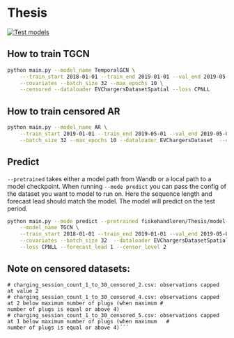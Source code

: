 # Thesis
[![Test models](https://github.com/Fiskehandleren/Thesis/actions/workflows/models.yml/badge.svg)](https://github.com/Fiskehandleren/Thesis/actions/workflows/models.yml)

## How to train TGCN
```bash
python main.py --model_name TemporalGCN \
    ---train_start 2018-01-01 --train_end 2019-01-01 --val_end 2019-05-02 --test_end 2019-06-30 \
    --covariates --batch_size 32 --max_epochs 10 \
    --censored --dataloader EVChargersDatasetSpatial --loss CPNLL
```

## How to train censored AR
```bash
python main.py --model_name AR \
    --train_start 2019-01-01 --train_end 2019-05-01 --val_end 2019-05-02 --test_end 2019-06-30 \
    --batch_size 32 --max_epochs 10 --dataloader EVChargersDataset  --censored --loss CPNLL
```

## Predict
`--pretrained` takes either a model path from Wandb or a local path to a model checkpoint. When running `--mode predict` you can pass the config of the dataset you want to model to run on. Here the sequence length and forecast lead should match the model. The model will predict on the test period.
```bash 
python main.py --mode predict --pretrained fiskehandleren/Thesis/model-232ybnqc:v1 \
    --model_name TGCN \
    --train_start 2018-01-01 --train_end 2019-01-01 --val_end 2019-05-02 --test_end 2019-06-30 \
    --covariates --batch_size 32  --dataloader EVChargersDatasetSpatial\
    --loss CPNLL --forecast_lead 1 --censor_level 2
```


## Note on censored datasets:
``` charging_session_count_1_to_30_censored_1.csv: observations capped at value 1
# charging_session_count_1_to_30_censored_2.csv: observations capped at value 2
# charging_session_count_1_to_30_censored_4.csv: observations capped at 2 below maximum number of plugs (when maximum #                                                number of plugs is equal or above 4)
# charging_session_count_1_to_30_censored_5.csv: observations capped at 1 below maximum number of plugs (when maximum   #                                                number of plugs is equal or above 4)´´´

